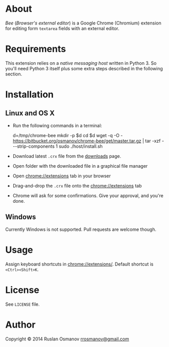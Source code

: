 # About

*Bee* (_Browser's external editor_) is a Google Chrome (Chromium) extension for
editing form `textarea` fields with an external editor.

# Requirements

This extension relies on a _native messaging host_ written in Python 3. So
you'll need Python 3 itself plus some extra steps described in the following
section.

# Installation

## Linux and OS X

- Run the following commands in a terminal:

	d=/tmp/chrome-bee
	mkdir -p $d
	cd $d
	wget -q -O - https://bitbucket.org/osmanov/chrome-bee/get/master.tar.gz | tar -xzf - --strip-components 1
	sudo ./host/install.sh

- Download latest `.crx` file from the [downloads](https://bitbucket.org/osmanov/chrome-bee/downloads) page.
- Open folder with the downloaded file in a graphical file manager
- Open <chrome://extensions> tab in your browser
- Drag-and-drop the `.crx` file onto the <chrome://extensions> tab
- Chrome will ask for some confirmations. Give your approval, and you're done.

## Windows

Currently Windows is not supported. Pull requests are welcome though.

# Usage

Assign keyboard shortcuts in <chrome://extensions/>. Default shortcut is `<Ctrl><Shift>K`.

# License

See `LICENSE` file.

# Author

Copyright © 2014 Ruslan Osmanov <rrosmanov@gmail.com>
